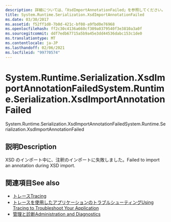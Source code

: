 ```yaml
---
description: 詳細については、「XsdImportAnnotationFailed」を参照してください。
title: System.Runtime.Serialization.XsdImportAnnotationFailed
ms.date: 03/30/2017
ms.assetid: f52ff1d8-7b0d-421c-bf08-a9fbd0e76968
ms.openlocfilehash: ff2c30c4136a660cf309a0379540f3e3810a3a0f
ms.sourcegitcommit: ddf7edb67715a5b9a45e3dd44536dabc153c1de0
ms.translationtype: MT
ms.contentlocale: ja-JP
ms.lasthandoff: 02/06/2021
ms.locfileid: "99770574"
---
```

# <a name="systemruntimeserializationxsdimportannotationfailed"></a><span data-ttu-id="f2e7b-103">System.Runtime.Serialization.XsdImportAnnotationFailed</span><span class="sxs-lookup"><span data-stu-id="f2e7b-103">System.Runtime.Serialization.XsdImportAnnotationFailed</span></span>

<span data-ttu-id="f2e7b-104">System.Runtime.Serialization.XsdImportAnnotationFailed</span><span class="sxs-lookup"><span data-stu-id="f2e7b-104">System.Runtime.Serialization.XsdImportAnnotationFailed</span></span>  
  
## <a name="description"></a><span data-ttu-id="f2e7b-105">説明</span><span class="sxs-lookup"><span data-stu-id="f2e7b-105">Description</span></span>  

 <span data-ttu-id="f2e7b-106">XSD のインポート中に、注釈のインポートに失敗しました。</span><span class="sxs-lookup"><span data-stu-id="f2e7b-106">Failed to import an annotation during XSD import.</span></span>  
  
## <a name="see-also"></a><span data-ttu-id="f2e7b-107">関連項目</span><span class="sxs-lookup"><span data-stu-id="f2e7b-107">See also</span></span>

- [<span data-ttu-id="f2e7b-108">トレース</span><span class="sxs-lookup"><span data-stu-id="f2e7b-108">Tracing</span></span>](index.md)
- [<span data-ttu-id="f2e7b-109">トレースを使用したアプリケーションのトラブルシューティング</span><span class="sxs-lookup"><span data-stu-id="f2e7b-109">Using Tracing to Troubleshoot Your Application</span></span>](using-tracing-to-troubleshoot-your-application.md)
- [<span data-ttu-id="f2e7b-110">管理と診断</span><span class="sxs-lookup"><span data-stu-id="f2e7b-110">Administration and Diagnostics</span></span>](../index.md)

